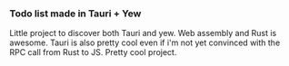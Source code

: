 ### Todo list made in Tauri + Yew

Little project to discover both Tauri and yew.
Web assembly and Rust is awesome. Tauri is also pretty cool even if i'm not yet convinced with the RPC call from Rust to JS.
Pretty cool project.
